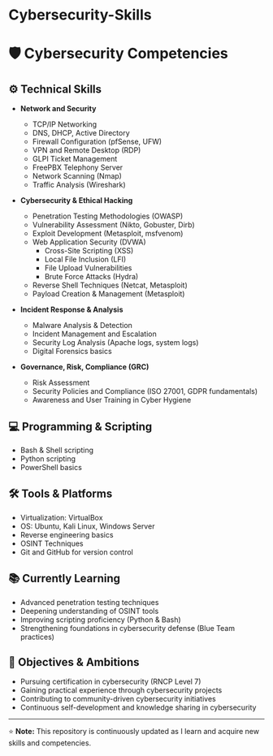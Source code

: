# Cybersecurity-Skills

# 🛡️ Cybersecurity Competencies

## ⚙️ Technical Skills

- **Network and Security**
  - TCP/IP Networking
  - DNS, DHCP, Active Directory
  - Firewall Configuration (pfSense, UFW)
  - VPN and Remote Desktop (RDP)
  - GLPI Ticket Management
  - FreePBX Telephony Server
  - Network Scanning (Nmap)
  - Traffic Analysis (Wireshark)

- **Cybersecurity & Ethical Hacking**
  - Penetration Testing Methodologies (OWASP)
  - Vulnerability Assessment (Nikto, Gobuster, Dirb)
  - Exploit Development (Metasploit, msfvenom)
  - Web Application Security (DVWA)
    - Cross-Site Scripting (XSS)
    - Local File Inclusion (LFI)
    - File Upload Vulnerabilities
    - Brute Force Attacks (Hydra)
  - Reverse Shell Techniques (Netcat, Metasploit)
  - Payload Creation & Management (Metasploit)

- **Incident Response & Analysis**
  - Malware Analysis & Detection
  - Incident Management and Escalation
  - Security Log Analysis (Apache logs, system logs)
  - Digital Forensics basics

- **Governance, Risk, Compliance (GRC)**
  - Risk Assessment
  - Security Policies and Compliance (ISO 27001, GDPR fundamentals)
  - Awareness and User Training in Cyber Hygiene

## 💻 Programming & Scripting

- Bash & Shell scripting
- Python scripting
- PowerShell basics

## 🛠️ Tools & Platforms

- Virtualization: VirtualBox
- OS: Ubuntu, Kali Linux, Windows Server
- Reverse engineering basics
- OSINT Techniques
- Git and GitHub for version control

## 📚 Currently Learning

- Advanced penetration testing techniques
- Deepening understanding of OSINT tools
- Improving scripting proficiency (Python & Bash)
- Strengthening foundations in cybersecurity defense (Blue Team practices)

## 🎯 Objectives & Ambitions

- Pursuing certification in cybersecurity (RNCP Level 7)
- Gaining practical experience through cybersecurity projects
- Contributing to community-driven cybersecurity initiatives
- Continuous self-development and knowledge sharing in cybersecurity

---

⭐ **Note:** This repository is continuously updated as I learn and acquire new skills and competencies.


